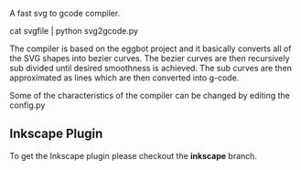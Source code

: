 A fast svg to gcode compiler.

cat svgfile | python svg2gcode.py

The compiler is based on the eggbot project and it basically converts all of the SVG shapes into bezier curves. The bezier curves are then recursively sub divided until desired smoothness is achieved. The sub curves are then approximated as lines which are then converted into g-code. 

Some of the characteristics of the compiler can be changed by editing the config.py

Inkscape Plugin
---------------

To get the Inkscape plugin please checkout the __inkscape__ branch.
